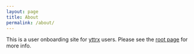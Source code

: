 ```yaml
---
layout: page
title: About
permalink: /about/
---
```


This is a user onboarding site for [yttrx][yttrx-com] users. Please see the [root page][root] for more info.

[yttrx-com]: https://yttrx.com
[root]: https://help.yttrx.com/
